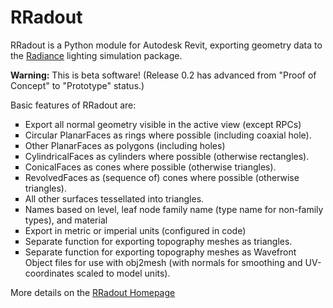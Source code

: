 # RRadout
RRadout is a Python module for Autodesk Revit, exporting geometry data to the 
<a href="http://www.radiance-online.org/">Radiance</a> lighting simulation package.

<b>Warning:</b> This is beta software! (Release 0.2 has advanced from "Proof of Concept" to "Prototype" status.)

Basic features of RRadout are:

<ul TYPE=SQUARE>
	<li> Export all normal geometry visible in the active view (except RPCs)
	</li>
	<li> Circular PlanarFaces as rings where possible (including coaxial hole).
	</li>
	<li> Other PlanarFaces as polygons (including holes)
	</li>
	<li> CylindricalFaces as cylinders where possible (otherwise rectangles).
	</li>
	<li> ConicalFaces as cones where possible (otherwise triangles).
	</li>
	<li> RevolvedFaces as (sequence of) cones where possible (otherwise
		triangles).
	</li>
	<li> All other surfaces tessellated into triangles.
	</li>
	<li> Names based on level, leaf node family name (type name for
		non-family types), and material
	</li>
	<li> Export in metric or imperial units (configured in code)
	</li>
	<li> Separate function for exporting topography meshes as triangles.
	</li>
	<li> Separate function for exporting topography meshes as Wavefront
		Object files for use with obj2mesh (with normals for smoothing and
		UV-coordinates scaled to model units).
	</li>
</ul>

More details on the <a href="http://www.schorsch.com/en/download/rradout/">RRadout Homepage</a>
